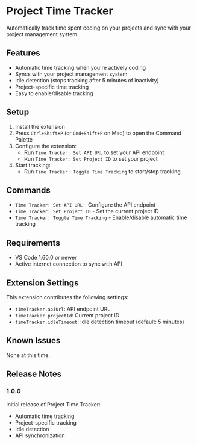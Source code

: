 # Project Time Tracker

Automatically track time spent coding on your projects and sync with your project management system.

## Features

- Automatic time tracking when you're actively coding
- Syncs with your project management system
- Idle detection (stops tracking after 5 minutes of inactivity)
- Project-specific time tracking
- Easy to enable/disable tracking

## Setup

1. Install the extension
2. Press `Ctrl+Shift+P` (or `Cmd+Shift+P` on Mac) to open the Command Palette
3. Configure the extension:
   - Run `Time Tracker: Set API URL` to set your API endpoint
   - Run `Time Tracker: Set Project ID` to set your project
4. Start tracking:
   - Run `Time Tracker: Toggle Time Tracking` to start/stop tracking

## Commands

- `Time Tracker: Set API URL` - Configure the API endpoint
- `Time Tracker: Set Project ID` - Set the current project ID
- `Time Tracker: Toggle Time Tracking` - Enable/disable automatic time tracking

## Requirements

- VS Code 1.60.0 or newer
- Active internet connection to sync with API

## Extension Settings

This extension contributes the following settings:

* `timeTracker.apiUrl`: API endpoint URL
* `timeTracker.projectId`: Current project ID
* `timeTracker.idleTimeout`: Idle detection timeout (default: 5 minutes)

## Known Issues

None at this time.

## Release Notes

### 1.0.0

Initial release of Project Time Tracker:
- Automatic time tracking
- Project-specific tracking
- Idle detection
- API synchronization
